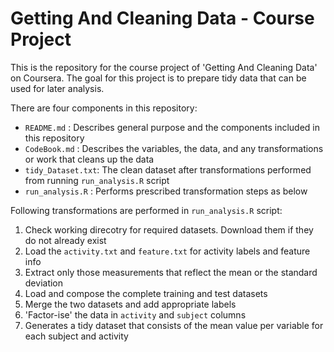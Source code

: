 # Getting And Cleaning Data - Course Project

This is the repository for the course project of 'Getting And Cleaning Data' on Coursera. The goal for this project is to prepare tidy data that can be used for later analysis.

There are four components in this repository:

   * `README.md` :       Describes general purpose and the components included in this repository
   * `CodeBook.md` :     Describes the variables, the data, and any transformations or work that cleans up the data
   * `tidy_Dataset.txt`: The clean dataset after transformations performed from running `run_analysis.R` script
   * `run_analysis.R` :  Performs prescribed transformation steps as below
   
Following transformations are performed in `run_analysis.R` script:

  1. Check working direcotry for required datasets. Download them if they do not already exist
  2. Load the `activity.txt` and `feature.txt` for activity labels and feature info
  3. Extract only those measurements that reflect the mean or the standard deviation
  4. Load and compose the complete training and test datasets
  5. Merge the two datasets and add appropriate labels
  6. 'Factor-ise' the data in `activity` and `subject` columns
  7. Generates a tidy dataset that consists of the mean value per variable for each subject and activity
